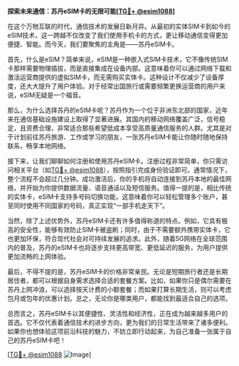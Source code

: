 **探索未来通信：苏丹eSIM卡的无限可能[[TG💪+ @esim1088](https://t.me/s/esim1088)]**

在这个万物互联的时代，通信技术的发展日新月异。从最初的实体SIM卡到如今的eSIM技术，这一跨越不仅改变了我们使用手机卡的方式，更让移动通信变得更加便捷、智能。而今天，我们要聚焦的主角是——苏丹eSIM卡。

首先，什么是eSIM？简单来说，eSIM是一种嵌入式SIM卡技术，它不像传统SIM卡那样需要物理插拔，而是直接集成在设备内部。这意味着你可以通过网络下载和激活运营商提供的虚拟SIM卡，而无需购买实体卡。这种设计不仅减少了设备厚度，还大大提升了用户体验。对于经常出国旅行或需要频繁更换运营商的用户来说，eSIM无疑是一个福音。

那么，为什么选择苏丹的eSIM卡呢？苏丹作为一个位于非洲东北部的国家，近年来在通信基础设施建设上取得了显著进展。其国内的移动网络覆盖广泛，信号稳定，且资费合理，非常适合那些希望低成本享受高质量通信服务的人群。尤其是对于计划前往苏丹旅游、工作或学习的朋友，一张苏丹eSIM卡能让你随时随地保持联系，畅享本地网络。

接下来，让我们聊聊如何注册和使用苏丹eSIM卡。注册过程非常简单，你只需访问相关平台（如[TG💪+ @esim1088](https://t.me/s/esim1088)），按照指引完成身份验证即可。通常情况下，整个流程不会超过几分钟。成功激活后，你的手机将自动连接到苏丹本地的最佳网络，并开始为你提供数据流量、语音通话以及短信服务。值得一提的是，相比传统的实体卡，eSIM卡支持多号码切换功能，这意味着你可以轻松管理多个账户，甚至同时使用不同国家的号码，真正实现“一部手机走天下”。

当然，除了上述优势外，苏丹eSIM卡还有许多值得称道的特点。例如，它具有极高的安全性，能够有效防止SIM卡被盗刷；同时，由于不需要额外携带实体卡，它也更加环保，符合现代社会对可持续发展的追求。此外，随着5G网络在全球范围内的普及，苏丹的eSIM卡也将逐步支持更高带宽、更低延迟的服务，为用户提供更加流畅的上网体验。

最后，不得不提的是，苏丹eSIM卡的价格非常亲民。无论是短期旅行者还是长期居住者，都可以根据自身需求选择合适的套餐方案。比如，如果你只是偶尔需要在苏丹上网冲浪，可以选择按天计费的小额套餐；而如果打算长期生活，则可以考虑包月或包年的优惠计划。总之，无论你是哪类用户，都能找到最适合自己的选项。

总而言之，苏丹eSIM卡以其便捷性、灵活性和经济性，正在成为越来越多用户的首选。它不仅代表着通信技术的进步方向，更为我们的日常生活带来了诸多便利。如果你也想体验这项前沿科技的魅力，不妨立即行动起来，为自己准备一张属于自己的苏丹eSIM卡吧！

[[TG💪+ @esim1088](https://t.me/s/esim1088) ![Image](https://i.postimg.cc/4NQfJmqS/Snipaste-2025-05-13-00-14-12.png)]